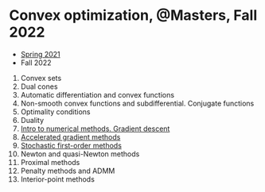 # Convex optimization, @Masters, Fall 2022

- [Spring 2021](./Spring2021/)
- Fall 2022

1. Convex sets
2. Dual cones
3. Automatic differentiation and convex functions
4. Non-smooth convex functions and subdifferential. Conjugate functions
6. Optimality conditions
7. Duality
8. [Intro to numerical methods. Gradient descent](./Fall2022/seminar7/grad_descent.ipynb)
9. [Accelerated gradient methods](./Fall2022/seminar8/accelerated_grad_methods.ipynb)
10. [Stochastic first-order methods](./Fall2022/seminar9/sgd_demo.ipynb)
11. Newton and quasi-Newton methods
12. Proximal methods
13. Penalty methods and ADMM
14. Interior-point methods
